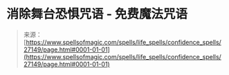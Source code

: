 <!--yml

分类：未分类

日期：2024-06-12 19:15:54

-->

# 消除舞台恐惧咒语 - 免费魔法咒语

> 来源：[https://www.spellsofmagic.com/spells/life_spells/confidence_spells/27149/page.html#0001-01-01](https://www.spellsofmagic.com/spells/life_spells/confidence_spells/27149/page.html#0001-01-01)
